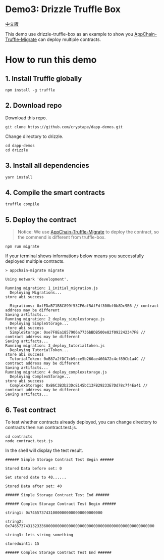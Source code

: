 # Demo3: Drizzle Truffle Box

[中文版](doc/zh/README_zh.md)

This demo use drizzle-truffle-box as an example to show you [AppChain-Truffle-Migrate](https://github.com/cryptape/appchain-truffle-migrate) can deploy multiple contracts.

# How to run this demo

## 1. Install Truffle globally

```shell
npm install -g truffle
```

## 2. Download repo
Download this repo.

```shell
git clone https://github.com/cryptape/dapp-demos.git
```
Change directory to drizzle.

```shell
cd dapp-demos
cd drizzle
```

## 3. Install all dependencies

```shell
yarn install
```

## 4. Compile the smart contracts

```shell
truffle compile
```

## 5. Deploy the contract
> Notice: We use [AppChain-Truffle-Migrate](https://github.com/cryptape/appchain-truffle-migrate) to deploy the contract, so the commend is different from truffle-box.

```shell
npm run migrate
```
If your terminal shows informations below means you successfully deployed multiple contracts.

```shell
> appchain-migrate migrate

Using network 'development'.

Running migration: 1_initial_migration.js
  Deploying Migrations...
store abi success

  Migrations: 0xfEDaB71B8C899f53CF6af5AfFdf300bf0b8Dc9B6 // contract address may be different
Saving artifacts...
Running migration: 2_deploy_simplestorage.js
  Deploying SimpleStorage...
store abi success
  SimpleStorage: 0xe7F8Ea1857906a7736bBDB500e82f092242347F8 // contract address may be different
Saving artifacts...
Running migration: 3_deploy_tutorialtoken.js
  Deploying TutorialToken...
store abi success
  TutorialToken: 0xB87a2fDC7cb9cce5b260ae460A72c4cf89Cb1a4C // contract address may be different
Saving artifacts...
Running migration: 4_deploy_complexstorage.js
  Deploying ComplexStorage...
store abi success
  ComplexStorage: 0xB6C3B3b23DcE145bC13FB29233E7Dd78c7f4Ea41 // contract address may be different
Saving artifacts...
```

## 6. Test contract

To test whether contracts already deployed, you can change directory to contracts then run contract.test.js.

```shell
cd contracts
node contract.test.js
```
In the shell will display the test result.

```shell
###### Simple Storage Contract Test Begin ######

Stored Data before set: 0

Set stored date to 40......

Stored Data after set: 40

###### Simple Storage Contract Test End ######

###### Complex Storage Contract Test Begin ######

string1: 0x74657374310000000000000000000000

string2: 0x7465737431323336000000000000000000000000000000000000000000000000

string3: lets string something

storeduint1: 15

###### Complex Storage Contract Test End ######
```
